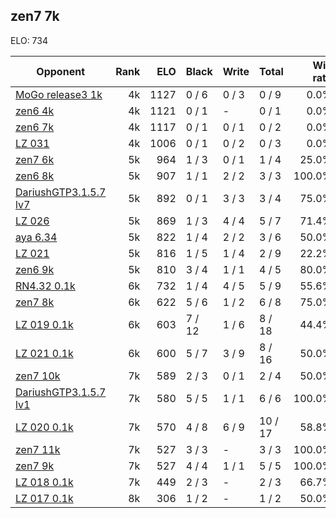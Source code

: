 ## zen7 7k ##

ELO: 734

Opponent | Rank | ELO | Black | Write | Total | Win rate
---------|-----:|----:|-------|-------|-------|-------:
[MoGo release3 1k](MoGo%20release3%201k.md) | 4k | 1127 | 0 / 6 | 0 / 3 | 0 / 9 | 0.0%
[zen6 4k](zen6%204k.md) | 4k | 1121 | 0 / 1 | - | 0 / 1 | 0.0%
[zen6 7k](zen6%207k.md) | 4k | 1117 | 0 / 1 | 0 / 1 | 0 / 2 | 0.0%
[LZ 031](LZ%20031.md) | 4k | 1006 | 0 / 1 | 0 / 2 | 0 / 3 | 0.0%
[zen7 6k](zen7%206k.md) | 5k | 964 | 1 / 3 | 0 / 1 | 1 / 4 | 25.0%
[zen6 8k](zen6%208k.md) | 5k | 907 | 1 / 1 | 2 / 2 | 3 / 3 | 100.0%
[DariushGTP3.1.5.7 lv7](DariushGTP3.1.5.7%20lv7.md) | 5k | 892 | 0 / 1 | 3 / 3 | 3 / 4 | 75.0%
[LZ 026](LZ%20026.md) | 5k | 869 | 1 / 3 | 4 / 4 | 5 / 7 | 71.4%
[aya 6.34](aya%206.34.md) | 5k | 822 | 1 / 4 | 2 / 2 | 3 / 6 | 50.0%
[LZ 021](LZ%20021.md) | 5k | 816 | 1 / 5 | 1 / 4 | 2 / 9 | 22.2%
[zen6 9k](zen6%209k.md) | 5k | 810 | 3 / 4 | 1 / 1 | 4 / 5 | 80.0%
[RN4.32 0.1k](RN4.32%200.1k.md) | 6k | 732 | 1 / 4 | 4 / 5 | 5 / 9 | 55.6%
[zen7 8k](zen7%208k.md) | 6k | 622 | 5 / 6 | 1 / 2 | 6 / 8 | 75.0%
[LZ 019 0.1k](LZ%20019%200.1k.md) | 6k | 603 | 7 / 12 | 1 / 6 | 8 / 18 | 44.4%
[LZ 021 0.1k](LZ%20021%200.1k.md) | 6k | 600 | 5 / 7 | 3 / 9 | 8 / 16 | 50.0%
[zen7 10k](zen7%2010k.md) | 7k | 589 | 2 / 3 | 0 / 1 | 2 / 4 | 50.0%
[DariushGTP3.1.5.7 lv1](DariushGTP3.1.5.7%20lv1.md) | 7k | 580 | 5 / 5 | 1 / 1 | 6 / 6 | 100.0%
[LZ 020 0.1k](LZ%20020%200.1k.md) | 7k | 570 | 4 / 8 | 6 / 9 | 10 / 17 | 58.8%
[zen7 11k](zen7%2011k.md) | 7k | 527 | 3 / 3 | - | 3 / 3 | 100.0%
[zen7 9k](zen7%209k.md) | 7k | 527 | 4 / 4 | 1 / 1 | 5 / 5 | 100.0%
[LZ 018 0.1k](LZ%20018%200.1k.md) | 7k | 449 | 2 / 3 | - | 2 / 3 | 66.7%
[LZ 017 0.1k](LZ%20017%200.1k.md) | 8k | 306 | 1 / 2 | - | 1 / 2 | 50.0%
